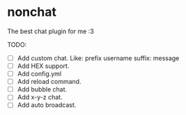 # nonchat
 The best chat plugin for me :3


TODO:
- [ ] Add custom chat. Like: prefix username suffix: message
- [ ] Add HEX support.
- [ ] Add config.yml
- [ ] Add reload command.
- [ ] Add bubble chat.
- [ ] Add x-y-z chat.
- [ ] Add auto broadcast.
